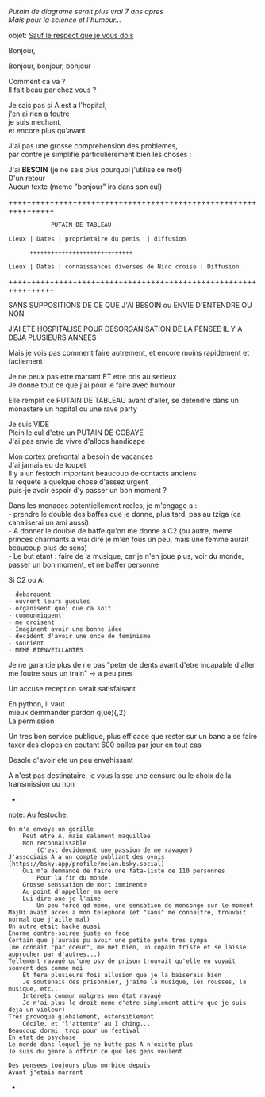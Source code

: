 *Putain de diagrame serait plus vrai 7 ans apres*  
*Mais pour la science et l'humour...*

objet: [Sauf le respect que je vous dois](https://www.youtube.com/watch?v=kdM40IeznnI&list=RDkdM40IeznnI&start_radio=1)

Bonjour,

Bonjour, bonjour, bonjour

Comment ca va ?  
Il fait beau par chez vous ?  

Je sais pas si A est a l'hopital,  
j'en ai rien a foutre  
je suis mechant,  
et encore plus qu'avant  

J'ai pas une grosse comprehension des problemes,  
par contre je simplifie particulierement bien les choses :

J'ai **BESOIN** (je ne sais plus pourquoi j'utilise ce mot)  
D'un retour  
Aucun texte (meme "bonjour" ira dans son cul)

++++++++++++++++++++++++++++++++++++++++++++++++++++++++++++++++

                PUTAIN DE TABLEAU

    Lieux | Dates | proprietaire du penis  | diffusion

          +++++++++++++++++++++++++++++

    Lieux | Dates | connaissances diverses de Nico croise | Diffusion

++++++++++++++++++++++++++++++++++++++++++++++++++++++++++++++++

SANS SUPPOSITIONS DE CE QUE J'AI BESOIN ou ENVIE D'ENTENDRE OU NON

J'AI ETE HOSPITALISE POUR DESORGANISATION DE LA PENSEE IL Y A DEJA PLUSIEURS ANNEES

Mais je vois pas comment faire autrement, et encore moins rapidement et facilement

Je ne peux pas etre marrant ET etre pris au serieux  
Je donne tout ce que j'ai pour le faire avec humour

Elle remplit ce PUTAIN DE TABLEAU avant d'aller, se detendre dans un monastere un hopital ou une rave party

Je suis VIDE  
Plein le cul d'etre un PUTAIN DE COBAYE  
J'ai pas envie de vivre d'allocs handicape

Mon cortex prefrontal a besoin de vacances  
J'ai jamais eu de toupet  
Il y a un festoch important beaucoup de contacts anciens  
la requete a quelque chose d'assez urgent  
puis-je avoir espoir d'y passer un bon moment ?

Dans les menaces potentiellement reeles, je m'engage a :  
    - prendre le double des baffes que je donne, plus tard, pas au tziga (ca canaliserai un ami aussi)  
    - A donner le double de baffe qu'on me donne a C2 (ou autre, meme princes charmants a vrai dire je m'en fous un peu, mais une femme aurait beaucoup plus de sens)  
    - Le but etant : faire de la musique, car je n'en joue plus, voir du monde, passer un bon moment, et ne baffer personne

Si C2 ou A:

    - debarquent
    - ouvrent leurs gueules
    - organisent quoi que ca soit
    - communmiquent
    - me croisent
    - Imaginent avoir une bonne idee
    - decident d'avoir une once de feminisme
    - sourient
    - MEME BIENVEILLANTES

Je ne garantie plus de ne pas "peter de dents avant d'etre incapable d'aller me foutre sous un train" -> a peu pres

Un accuse reception serait satisfaisant

En python, il vaut  
mieux demmander pardon q(ue){,2}  
La permission

Un tres bon service publique, plus efficace que rester sur un banc a se faire taxer des clopes en coutant 600 balles par jour en tout cas

Desole d'avoir ete un peu envahissant

A n'est pas destinataire, je vous laisse une censure ou le choix de la transmission ou non


*   
note:
Au festoche:

    On m'a envoye un gorille  
        Peut etre A, mais salement maquillee
        Non reconnaissable
            (C'est decidement une passion de me ravager)  
    J'associais A a un compte publiant des ovnis (https://bsky.app/profile/melan.bsky.social)  
        Qui m'a demmandé de faire une fata-liste de 110 personnes  
            Pour la fin du monde
        Grosse senssation de mort imminente  
        Au point d'appeller ma mere
        Lui dire aue je l'aime
            Un peu forcé qd meme, une sensation de mensonge sur le moment
    MajDi avait acces a mon telephone (et "sans" me connaitre, trouvait normal que j'aille mal)  
    Un autre etait hacke aussi  
    Enorme contre-soiree juste en face  
    Certain que j'aurais pu avoir une petite pute tres sympa  
    (me connait "par coeur", me met bien, un copain triste et se laisse approcher par d'autres...)  
    Tellement ravagé qu'une psy de prison trouvait qu'elle en voyait souvent des comme moi  
        Et fera plusieurs fois allusion que je la baiserais bien  
        Je soutenais des prisonnier, j'aime la musique, les rousses, la musique, etc...  
        Interets commun malgres mon état ravagé  
        Je n'ai plus le droit meme d'etre simplement attire que je suis deja un violeur)  
    Tres provoqué globalement, ostensiblement  
        Cécile, et "l'attente" au I ching...
    Beaucoup dormi, trop pour un festival  
    En etat de psychose  
    Le monde dans lequel je ne butte pas A n'existe plus  
    Je suis du genre a offrir ce que les gens veulent  

    Des pensees toujours plus morbide depuis  
    Avant j'etais marrant  
*
